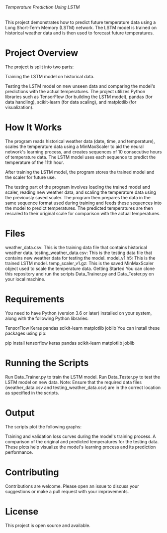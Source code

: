 ###### Temperature Prediction Using LSTM

This project demonstrates how to predict future temperature data using a Long Short-Term Memory (LSTM) network. The LSTM model is trained on historical weather data and is then used to forecast future temperatures.

# Project Overview

The project is split into two parts:

Training the LSTM model on historical data.

Testing the LSTM model on new unseen data and comparing the model's predictions with the actual temperatures.
The project utilizes Python libraries such as TensorFlow (for building the LSTM model), pandas (for data handling), scikit-learn (for data scaling), and matplotlib (for visualization).

# How It Works

The program reads historical weather data (date, time, and temperature), scales the temperature data using a MinMaxScaler to aid the neural network's learning process, and creates sequences of 10 consecutive hours of temperature data. The LSTM model uses each sequence to predict the temperature of the 11th hour.

After training the LSTM model, the program stores the trained model and the scaler for future use.

The testing part of the program involves loading the trained model and scaler, reading new weather data, and scaling the temperature data using the previously saved scaler. The program then prepares the data in the same sequence format used during training and feeds these sequences into the model to predict temperatures. The predicted temperatures are then rescaled to their original scale for comparison with the actual temperatures.

# Files

weather_data.csv: This is the training data file that contains historical weather data.
testing_weather_data.csv: This is the testing data file that contains new weather data for testing the model.
model_v1.h5: This is the trained LSTM model.
temp_scaler_v1.gz: This is the saved MinMaxScaler object used to scale the temperature data.
Getting Started
You can clone this repository and run the scripts Data_Trainer.py and Data_Tester.py on your local machine.

# Requirements

You need to have Python (version 3.6 or later) installed on your system, along with the following Python libraries:

TensorFlow
Keras
pandas
scikit-learn
matplotlib
joblib
You can install these packages using pip:

pip install tensorflow keras pandas scikit-learn matplotlib joblib

# Running the Scripts

Run Data_Trainer.py to train the LSTM model.
Run Data_Tester.py to test the LSTM model on new data.
Note: Ensure that the required data files (weather_data.csv and testing_weather_data.csv) are in the correct location as specified in the scripts.

# Output

The scripts plot the following graphs:

Training and validation loss curves during the model's training process.
A comparison of the original and predicted temperatures for the testing data.
These plots help visualize the model's learning process and its prediction performance.

# Contributing

Contributions are welcome. Please open an issue to discuss your suggestions or make a pull request with your improvements.

# License

This project is open source and available.
